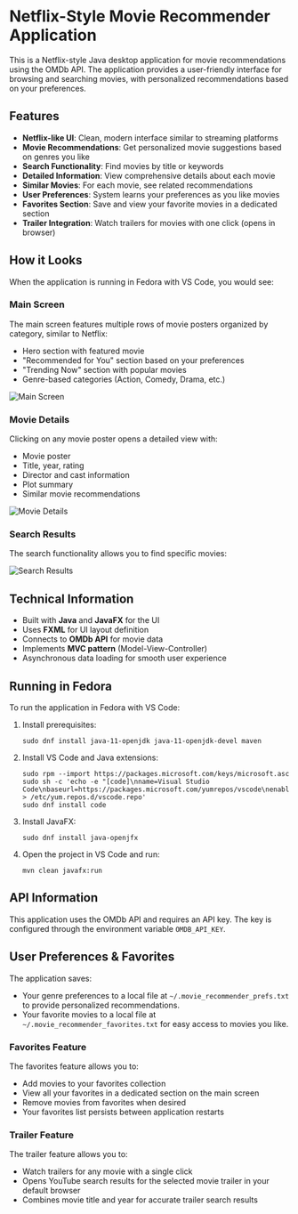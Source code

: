 # Netflix-Style Movie Recommender Application

This is a Netflix-style Java desktop application for movie recommendations using the OMDb API. The application provides a user-friendly interface for browsing and searching movies, with personalized recommendations based on your preferences.

## Features

- **Netflix-like UI**: Clean, modern interface similar to streaming platforms
- **Movie Recommendations**: Get personalized movie suggestions based on genres you like
- **Search Functionality**: Find movies by title or keywords
- **Detailed Information**: View comprehensive details about each movie
- **Similar Movies**: For each movie, see related recommendations
- **User Preferences**: System learns your preferences as you like movies
- **Favorites Section**: Save and view your favorite movies in a dedicated section
- **Trailer Integration**: Watch trailers for movies with one click (opens in browser)

## How it Looks

When the application is running in Fedora with VS Code, you would see:

### Main Screen
The main screen features multiple rows of movie posters organized by category, similar to Netflix:
- Hero section with featured movie
- "Recommended for You" section based on your preferences
- "Trending Now" section with popular movies
- Genre-based categories (Action, Comedy, Drama, etc.)

![Main Screen](https://i.imgur.com/KlmVJsQ.jpg)

### Movie Details
Clicking on any movie poster opens a detailed view with:
- Movie poster
- Title, year, rating
- Director and cast information
- Plot summary
- Similar movie recommendations

![Movie Details](https://i.imgur.com/xZYoXpZ.jpg)

### Search Results
The search functionality allows you to find specific movies:

![Search Results](https://i.imgur.com/cq3H8Gd.jpg)

## Technical Information

- Built with **Java** and **JavaFX** for the UI
- Uses **FXML** for UI layout definition
- Connects to **OMDb API** for movie data
- Implements **MVC pattern** (Model-View-Controller)
- Asynchronous data loading for smooth user experience

## Running in Fedora

To run the application in Fedora with VS Code:

1. Install prerequisites:
   ```
   sudo dnf install java-11-openjdk java-11-openjdk-devel maven
   ```

2. Install VS Code and Java extensions:
   ```
   sudo rpm --import https://packages.microsoft.com/keys/microsoft.asc
   sudo sh -c 'echo -e "[code]\nname=Visual Studio Code\nbaseurl=https://packages.microsoft.com/yumrepos/vscode\nenabled=1\ngpgcheck=1\ngpgkey=https://packages.microsoft.com/keys/microsoft.asc" > /etc/yum.repos.d/vscode.repo'
   sudo dnf install code
   ```
   
3. Install JavaFX:
   ```
   sudo dnf install java-openjfx
   ```

4. Open the project in VS Code and run:
   ```
   mvn clean javafx:run
   ```

## API Information

This application uses the OMDb API and requires an API key.
The key is configured through the environment variable `OMDB_API_KEY`.

## User Preferences & Favorites

The application saves:
- Your genre preferences to a local file at `~/.movie_recommender_prefs.txt` to provide personalized recommendations.
- Your favorite movies to a local file at `~/.movie_recommender_favorites.txt` for easy access to movies you like.

### Favorites Feature
The favorites feature allows you to:
- Add movies to your favorites collection
- View all your favorites in a dedicated section on the main screen
- Remove movies from favorites when desired
- Your favorites list persists between application restarts

### Trailer Feature
The trailer feature allows you to:
- Watch trailers for any movie with a single click
- Opens YouTube search results for the selected movie trailer in your default browser
- Combines movie title and year for accurate trailer search results